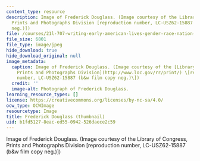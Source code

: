 ```yaml
---
content_type: resource
description: Image of Frederick Douglass. (Image courtesy of the Library of Congress,
  Prints and Photographs Division [reproduction number, LC-USZ62-15887 (b&w film copy
  neg.)])
file: /courses/21l-707-writing-early-american-lives-gender-race-nation-faith-fall-2005/b1fd51278eaced550942526daece2c59_21l-707f05-th.jpg
file_size: 6801
file_type: image/jpeg
hide_download: true
hide_download_original: null
image_metadata:
  caption: Image of Frederick Douglass. (Image courtesy of the [Library of Congress,
    Prints and Photographs Division](http://www.loc.gov/rr/print/) \[reproduction
    number, LC-USZ62-15887 (b&w film copy neg.)\])
  credit: ''
  image-alt: Photograph of Frederick Douglass.
learning_resource_types: []
license: https://creativecommons.org/licenses/by-nc-sa/4.0/
ocw_type: OCWImage
resourcetype: Image
title: Frederick Douglass (thumbnail)
uid: b1fd5127-8eac-ed55-0942-526daece2c59
---
```

Image of Frederick Douglass. (Image courtesy of the Library of Congress, Prints and Photographs Division [reproduction number, LC-USZ62-15887 (b&w film copy neg.)])